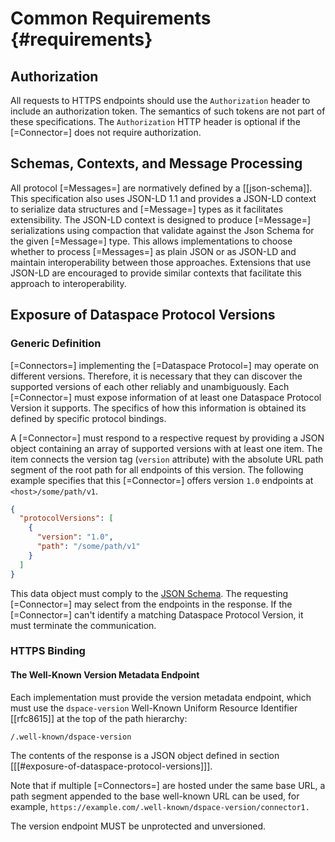 # Common Requirements {#requirements}

## Authorization

All requests to HTTPS endpoints should use the `Authorization` header to include an authorization token. The semantics
of such tokens are not part of these specifications. The `Authorization` HTTP header is optional if the [=Connector=]
does not require authorization.

## Schemas, Contexts, and Message Processing

All protocol [=Messages=] are normatively defined by a [[json-schema]]. This specification also uses JSON-LD 1.1 and provides
a JSON-LD context to serialize data structures and [=Message=] types as it facilitates extensibility. The JSON-LD context is
designed to produce [=Message=] serializations using compaction that validate against the Json Schema for the given [=Message=]
type. This allows implementations to choose whether to process [=Messages=] as plain JSON or as JSON-LD and maintain
interoperability between those approaches. Extensions that use JSON-LD are encouraged to provide similar contexts that
facilitate this approach to interoperability.

## Exposure of Dataspace Protocol Versions

### Generic Definition

[=Connectors=] implementing the [=Dataspace Protocol=] may operate on different versions. Therefore, it is necessary that
they can discover the supported versions of each other reliably and unambiguously. Each [=Connector=] must expose
information of at least one Dataspace Protocol Version it supports. The specifics of how this information is obtained
its defined by specific protocol bindings.

A [=Connector=] must respond to a respective request by providing a JSON object containing an array of supported
versions with at least one item. The item connects the version tag (`version` attribute) with the absolute URL path
segment of the root path for all endpoints of this version. The following example specifies that this [=Connector=]
offers version `1.0` endpoints at `<host>/some/path/v1`.

```json
{
  "protocolVersions": [
    {
      "version": "1.0",
      "path": "/some/path/v1"
    }
  ]
}
```

This data object must comply to the [JSON Schema](message/schema/protocol-version-schema.json). The requesting [=Connector=] may select
from the endpoints in the response. If the [=Connector=] can't identify a matching Dataspace Protocol Version, it must
terminate the communication.

### HTTPS Binding

#### The Well-Known Version Metadata Endpoint

Each implementation must provide the version metadata endpoint, which must use the `dspace-version` Well-Known Uniform
Resource Identifier [[rfc8615]] at the top of the path hierarchy:

```
/.well-known/dspace-version
```

The contents of the response is a JSON object defined in section [[[#exposure-of-dataspace-protocol-versions]]].

Note that if multiple [=Connectors=] are hosted under the same base URL, a path segment appended to the base well-known
URL can be used, for example, `https://example.com/.well-known/dspace-version/connector1.`

The version endpoint MUST be unprotected and unversioned.
